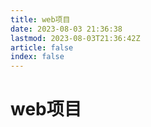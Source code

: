 ```yaml
---
title: web项目
date: 2023-08-03 21:36:38
lastmod: 2023-08-03T21:36:42Z
article: false
index: false
---
```


# web项目

　　‍

　　‍
